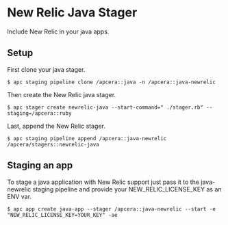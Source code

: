 # New Relic Java Stager

Include New Relic in your java apps.

## Setup

First clone your java stager.

```console
$ apc staging pipeline clone /apcera::java ‐n /apcera::java‐newrelic
```

Then create the New Relic java stager.

```console
$ apc stager create newrelic‐java ‐‐start‐command=" ./stager.rb" ‐‐staging=/apcera::ruby
```

Last, append the New Relic stager.

```console
$ apc staging pipeline append /apcera::java‐newrelic /apcera/stagers::newrelic‐java
```

## Staging an app

To stage a java application with New Relic support just pass it to the java-newrelic staging pipeline
and provide your NEW_RELIC_LICENSE_KEY as an ENV var.

```console
$ apc app create java-app --stager /apcera::java-newrelic --start -e "NEW_RELIC_LICENSE_KEY=YOUR_KEY" -ae
```
